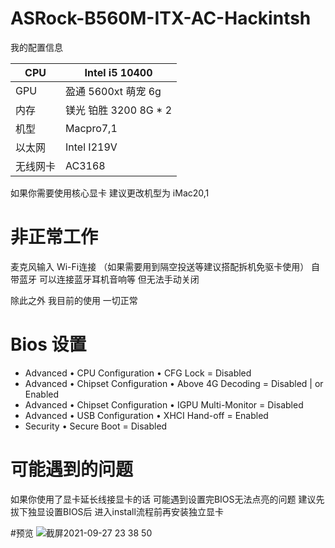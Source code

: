# ASRock-B560M-ITX-AC-Hackintsh

我的配置信息

|  CPU | Intel i5 10400 |
|---|---|
|  GPU | 盈通 5600xt 萌宠 6g  |
|  内存 |  镁光 铂胜 3200 8G * 2   |
| 机型  |  Macpro7,1 |
|  以太网 | Intel I219V|
| 无线网卡 | AC3168 |

如果你需要使用核心显卡 建议更改机型为 iMac20,1 

# 非正常工作
麦克风输入
Wi-Fi连接
（如果需要用到隔空投送等建议搭配拆机免驱卡使用）
自带蓝牙 可以连接蓝牙耳机音响等 但无法手动关闭

除此之外 我目前的使用 一切正常

# Bios 设置
* Advanced • CPU Configuration • CFG Lock = Disabled
* Advanced • Chipset Configuration • Above 4G Decoding = Disabled | or Enabled
* Advanced • Chipset Configuration • IGPU Multi-Monitor = Disabled
* Advanced • USB Configuration • XHCI Hand-off = Enabled
* Security • Secure Boot = Disabled

# 可能遇到的问题
如果你使用了显卡延长线接显卡的话 可能遇到设置完BIOS无法点亮的问题 建议先拔下独显设置BIOS后 进入install流程前再安装独立显卡

#预览
![截屏2021-09-27 23 38 50](https://user-images.githubusercontent.com/53895501/134940451-f1f19770-f8aa-4ad0-b0b3-9df9f10618b1.png)

